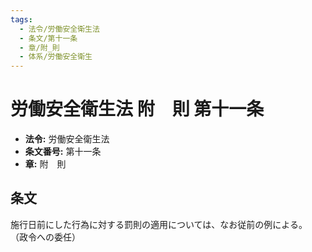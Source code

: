```yaml
---
tags:
  - 法令/労働安全衛生法
  - 条文/第十一条
  - 章/附_則
  - 体系/労働安全衛生
---
```

# 労働安全衛生法 附　則 第十一条

- **法令:** 労働安全衛生法
- **条文番号:** 第十一条
- **章:** 附　則

## 条文
施行日前にした行為に対する罰則の適用については、なお従前の例による。
（政令への委任）

